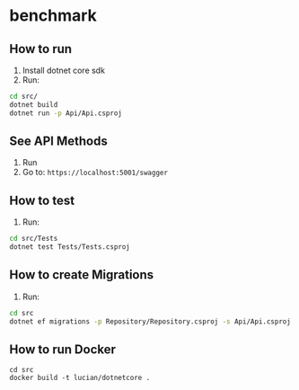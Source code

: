 # benchmark

## How to run 
1. Install dotnet core sdk
2. Run:
```sh
cd src/
dotnet build
dotnet run -p Api/Api.csproj
```

## See API Methods
1. Run
2. Go to: ```https://localhost:5001/swagger```

## How to test
1. Run:
```sh
cd src/Tests
dotnet test Tests/Tests.csproj
```

## How to create Migrations
1. Run:
```sh
cd src
dotnet ef migrations -p Repository/Repository.csproj -s Api/Api.csproj add <Migration_Name>
```

## How to run Docker

```
cd src
docker build -t lucian/dotnetcore .
```